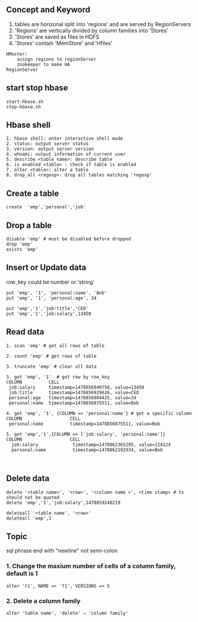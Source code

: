 ## Concept and Keyword
1. tables are horizonal split into 'regions' and are served by RegionServers  
2. 'Regions' are vertically divided by column families into 'Stores'  
3. 'Stores' are saved as files in HDFS    
4. 'Stores' contain 'MemStore' and 'Hfiles'  
  
```
HMaster: 
    assign regions to regionServer
    zookeeper to make HA
RegionServer
```
## start stop hbase 
```
start-hbase.sh
stop-hbase.sh
```

## Hbase shell
```
1. hbase shell: enter interactive shell mode  
2. status: output server status  
3. version: output server version  
4. whoami: output information of current user  
5. describe <table name>: describe table   
6. is_enabled <table> : check if table is enabled  
7. alter <table>: alter a table  
8. drop_all <regexp>: drop all tables matching 'regexp'  
```  

## Create a table
```
create  'emp','personal','job'
```
## Drop a table
```
disable 'emp' # must be disabled before dropped
drop 'emp'
exists 'emp'
```

## Insert or Update data
row_key could be number or 'string'  

```
put 'emp', '1', 'personal:name', 'Bob'
put 'emp', '1', 'personal:age', 34

put 'emp','1','job:title','CEO'
put 'emp','1','job:salary',13450

```
## Read data
```
1. scan 'emp' # get all rows of table

2. count 'emp' # get rows of table

3. truncate 'emp' # clear all data

3. get 'emp', '1'  # get row by row_key
COLUMN          CELL
 job:salary     timestamp=1478856940758, value=13450
 job:title      timestamp=1478856929626, value=CEO
 personal:age   timestamp=1478856884425, value=34
 personal:name  timestamp=1478856875511, value=Bob
 
4. get 'emp', '1', {COLUMN => 'personal:name'} # get a specific column 
COLUMN                  CELL
 personal:name          timestamp=1478856875511, value=Bob

5. get 'emp','1',{COLUMN => ['job:salary', 'personal:name']}
COLUMN                  CELL
  job:salary             timestamp=1478862365295, value=124124
  personal:name          timestamp=1478862192934, value=Bob

 
```

## Delete data
```
delete '<table name>', '<row>', '<column name >', <time stamp> # ts should not be quoted
delete 'emp','1','job:salary',1478859240219

deleteall '<table name', '<row>'
deleteall 'emp',1
```


## Topic
sql phrase end with "newline" not semi-colon  

### 1. Change the maxium number of cells of a column family, default is 1
```
alter 't1', NAME => 'f1', VERSIONS => 5
```
### 2. Delete a column family
```
alter 'table name', 'delete' ⇒ 'column family'
```
